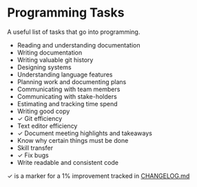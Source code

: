 # Programming Tasks

A useful list of tasks that go into programming.

* Reading and understanding documentation
* Writing documentation
* Writing valuable git history
* Designing systems
* Understanding language features
* Planning work and documenting plans
* Communicating with team members
* Communicating with stake-holders
* Estimating and tracking time spend
* Writing good copy
* ✓ Git efficiency
* Text editor efficiency
* ✓ Document meeting highlights and takeaways
* Know why certain things must be done
* Skill transfer
* ✓ Fix bugs
* Write readable and consistent code

✓ is a marker for a 1% improvement tracked in [CHANGELOG.md](CHANGELOG.md)
